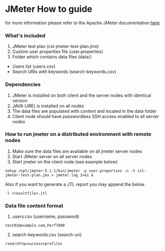 # JMeter How to guide

for more information please refer to the Apache JMeter documentation [here](https://jmeter.apache.org/usermanual/remote-test.html)

### What's included

1. JMeter test plan (csl-jmeter-test-plan.jmx)
2. Custom user properties file (user.properties)
3. Folder which contains data files (data/)

* Users list (users.csv)
* Search URIs with keywords (search-keywords.csv)

### Dependencies

1. JMeter is installed on both client and the server nodes with identical version
2. JAVA (JRE) is installed on all nodes
3. The data files are populated with content and located in the data folder
4. Client node should have passwordless SSH access enabled to all server nodes

### How to run jmeter on a distributed environment with remote nodes

1. Make sure the data files are available on all jmeter server nodes
2. Start JMeter server on all server nodes
3. Start jmeter on the client node (see example below)

```nohup /opt/jmeter-5.1.1/bin/jmeter -p user.properties -n -t csl-jmeter-test-plan.jmx > jmeter.log 2>&1 &```

Also if you want to generate a JTL report you may append the below 

```-l <resultfile>.jtl```

### Data file content format

1. users.csv (username, password)

```test01@example.com,Perf7890```

2. search-keywords.csv (search-uri)

```/search?q=success+profiles```
